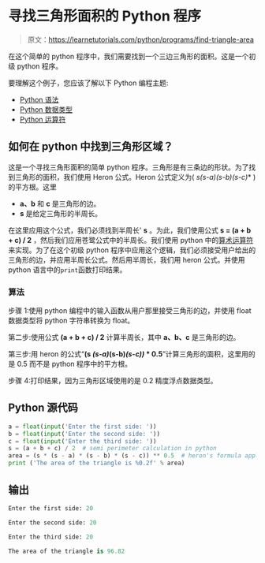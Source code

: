 # 寻找三角形面积的 Python 程序

> 原文：<https://learnetutorials.com/python/programs/find-triangle-area>

在这个简单的 python 程序中，我们需要找到一个三边三角形的面积。这是一个初级 python 程序。

要理解这个例子，您应该了解以下 Python 编程主题:

*   [Python 语法](../../python/syntax-comments "Python Syntax")
*   [Python 数据类型](../../python/python-datatypes "Datatypes in Python")
*   [Python 运算符](../../python/python-operators "Python Operators")

## 如何在 python 中找到三角形区域？

这是一个寻找三角形面积的简单 python 程序。三角形是有三条边的形状。为了找到三角形的面积，我们使用 Heron 公式。Heron 公式定义为( **s*(s-a)*(s-b)*(s-c)** )的平方根。这里

*   **a、b** 和 **c** 是三角形的边。
*   **s** 是给定三角形的半周长。

在这里应用这个公式，我们必须找到半周长' **s** 。为此，我们使用公式 **s = (a + b + c) / 2** ，然后我们应用苍鹭公式中的半周长。我们使用 python 中的[算术运算符](../../python/python-operators "Operators in python")来实现。为了在这个初级 python 程序中应用这个逻辑，我们必须接受用户给出的三角形的边，并应用半周长公式。然后用半周长，我们用 heron 公式。并使用 python 语言中的`print`函数打印结果。

### 算法

步骤 1:使用 python 编程中的输入函数从用户那里接受三角形的边，并使用 float 数据类型将 python 字符串转换为 float。

第二步:使用公式 **(a + b + c) / 2** 计算半周长，其中 **a、b、c** 是三角形的边。

第三步:用 heron 的公式“**(s *(s-a)*(s-b)*(s-c))* * 0.5**”计算三角形的面积，这里用的是 0.5 而不是 python 程序中的平方根。

步骤 4:打印结果，因为三角形区域使用的是 0.2 精度浮点数据类型。

## Python 源代码

```py
a = float(input('Enter the first side: '))
b = float(input('Enter the second side: '))
c = float(input('Enter the third side: '))
s = (a + b + c) / 2  # semi perimeter calculation in python
area = (s * (s - a) * (s - b) * (s - c)) ** 0.5  # heron's formula apply to find area
print ('The area of the triangle is %0.2f' % area)

```

## 输出

```py
Enter the first side: 20

Enter the second side: 20

Enter the third side: 20

The area of the triangle is 96.82
```